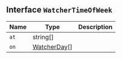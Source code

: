 ## Interface `WatcherTimeOfWeek`

| Name | Type | Description |
| - | - | - |
| `at` | string[] | &nbsp; |
| `on` | [WatcherDay](./WatcherDay.md)[] | &nbsp; |
